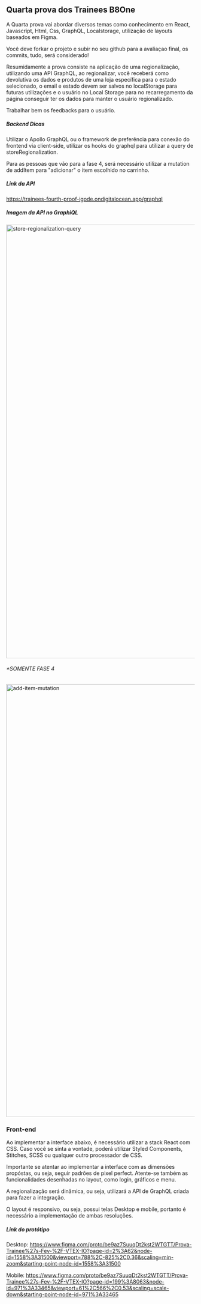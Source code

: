 ## Quarta prova dos Trainees B8One

A Quarta prova vai abordar diversos temas como conhecimento em React, Javascript, Html, Css, GraphQL, Localstorage, utilização de layouts baseados em Figma.

Você deve forkar o projeto e subir no seu github para a avaliaçao final, os commits, tudo, será considerado!

Resumidamente a prova consiste na aplicação de uma regionalização, utilizando uma API GraphQL, ao regionalizar, você receberá como devolutiva os dados e produtos de uma loja específica para o estado selecionado, o email e estado devem ser salvos no localStorage para futuras utilizações e o usuário no Local Storage para no recarregamento da página conseguir ter os dados para manter o usuário regionalizado.

Trabalhar bem os feedbacks para o usuário.

##### Backend Dicas

Utilizar o Apollo GraphQL ou o framework de preferência para conexão do frontend via client-side, utilizar os hooks do graphql para utilizar a query de storeRegionalization.

Para as pessoas que vão para a fase 4, será necessário utilizar a mutation de addItem para "adicionar" o item escolhido no carrinho.

##### Link da API

https://trainees-fourth-proof-igode.ondigitalocean.app/graphql

##### Imagem da API no GraphiQL

<img width="1155" alt="store-regionalization-query" src="https://user-images.githubusercontent.com/22692042/220747133-ad291a60-77d1-40b3-bfbb-5ee019956775.png">

###### *SOMENTE FASE 4

<img width="1153" alt="add-item-mutation" src="https://user-images.githubusercontent.com/22692042/220747153-8250b91e-d8a8-4151-822e-1ff0923771b7.png">

### Front-end

Ao implementar a interface abaixo, é necessário utilizar a stack React com CSS. Caso você se sinta a vontade, poderá utilizar Styled Components, Stitches, SCSS ou qualquer outro processador de CSS.

Importante se atentar ao implementar a interface com as dimensões propóstas, ou seja, seguir padrões de pixel perfect. Atente-se também as funcionalidades desenhadas no layout, como login, gráficos e menu.

A regionalização será dinâmica, ou seja, utilizará a API de GraphQL criada para fazer a integração.

O layout é responsivo, ou seja, possui telas Desktop e mobile, portanto é necessário a implementação de ambas resoluções.

##### Link do protótipo

Desktop: https://www.figma.com/proto/be9az7SuuqDt2kst2WTGTT/Prova-Trainee%27s-Fev-%2F-VTEX-IO?page-id=2%3A62&node-id=1558%3A31500&viewport=788%2C-825%2C0.36&scaling=min-zoom&starting-point-node-id=1558%3A31500

Mobile: https://www.figma.com/proto/be9az7SuuqDt2kst2WTGTT/Prova-Trainee%27s-Fev-%2F-VTEX-IO?page-id=199%3A8063&node-id=971%3A33465&viewport=61%2C566%2C0.53&scaling=scale-down&starting-point-node-id=971%3A33465
